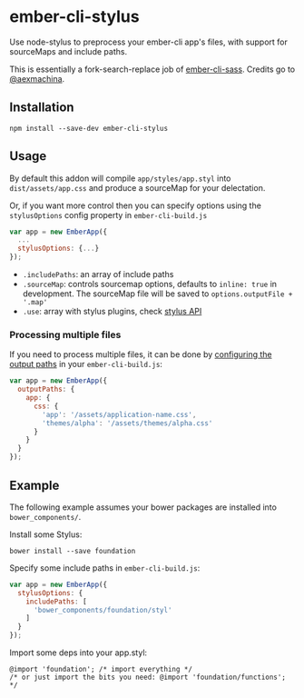 # ember-cli-stylus

Use node-stylus to preprocess your ember-cli app's files, with support for sourceMaps and include paths.

This is essentially a fork-search-replace job of [ember-cli-sass](https://github.com/aexmachina/ember-cli-sass). Credits go to [@aexmachina](https://github.com/aexmachina).

## Installation

```
npm install --save-dev ember-cli-stylus
```

## Usage

By default this addon will compile `app/styles/app.styl` into `dist/assets/app.css` and produce a sourceMap for your delectation.

Or, if you want more control then you can specify options using the `stylusOptions` config property in `ember-cli-build.js`

```javascript
var app = new EmberApp({
  ...
  stylusOptions: {...}
});
```

- `.includePaths`: an array of include paths
- `.sourceMap`: controls sourcemap options, defaults to `inline: true` in development. The sourceMap file will be saved to `options.outputFile + '.map'`
- `.use`: array with stylus plugins, check [stylus API](http://learnboost.github.io/stylus/docs/js.html#usefn)

### Processing multiple files

If you need to process multiple files, it can be done by [configuring the output paths](http://ember-cli.com/user-guide/#configuring-output-paths) in your `ember-cli-build.js`:

```js
var app = new EmberApp({
  outputPaths: {
    app: {
      css: {
        'app': '/assets/application-name.css',
        'themes/alpha': '/assets/themes/alpha.css'
      }
    }
  }
});
```

## Example

The following example assumes your bower packages are installed into `bower_components/`.

Install some Stylus:

```shell
bower install --save foundation
```

Specify some include paths in `ember-cli-build.js`:

```javascript
var app = new EmberApp({
  stylusOptions: {
    includePaths: [
      'bower_components/foundation/styl'
    ]
  }
});
```

Import some deps into your app.styl:

```styl
@import 'foundation'; /* import everything */
/* or just import the bits you need: @import 'foundation/functions'; */
```
